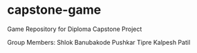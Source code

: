 # capstone-game
Game Repository for Diploma Capstone Project

Group Members:
Shlok Banubakode
Pushkar Tipre
Kalpesh Patil
